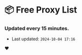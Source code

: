 # :package: Free Proxy List
### Updated every 15 minutes.

- Last updated: `2024-10-04 17:16`

:heart:
